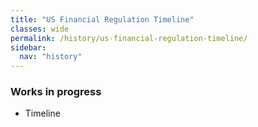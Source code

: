 ```yaml
---
title: "US Financial Regulation Timeline"
classes: wide
permalink: /history/us-financial-regulation-timeline/
sidebar:
  nav: "history"
---
```


### Works in progress

* Timeline
